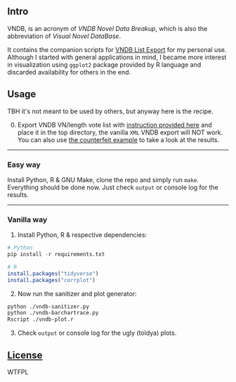 ## Intro

VNDB, is an acronym of *VNDB Novel Data Breakup*, which is also the abbreviation of *Visual Novel DataBase*.

It contains the companion scripts for [VNDB List Export](https://github.com/Vinfall/UserScripts#list) for my personal use.
Although I started with general applications in mind, I became more interest in visualization
using `ggplot2` package provided by R language and discarded availability for others in the end.

## Usage

TBH it's not meant to be used by others, but anyway here is the recipe.

0. Export VNDB VN/length vote list with [instruction provided here](https://github.com/Vinfall/UserScripts?tab=readme-ov-file#vndb-list-export)
and place it in the top directory, the vanilla `XML` VNDB export will NOT work.
You can also use [the counterfeit example](example/vndb-list-export-20240101.csv) to take a look at the results.

***

### Easy way

Install Python, R & GNU Make, clone the repo and simply run `make`.
Everything should be done now. Just check `output` or console log for the results.

***

### Vanilla way

1. Install Python, R & respective dependencies:

```python
# Python
pip install -r requirements.txt
```

```r
# R
install.packages("tidyverse")
install.packages("corrplot")
```

2. Now run the sanitizer and plot generator:

```sh
python ./vndb-sanitizer.py
python ./vndb-barchartrace.py
Rscript ./vndb-plot.r
```

3. Check `output` or console log for the ugly (toldya) plots.

## [License](LICENSE)

WTFPL
